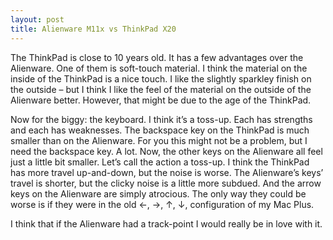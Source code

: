 ```yaml
---
layout: post
title: Alienware M11x vs ThinkPad X20
---
```


The ThinkPad is close to 10 years old. It has a few advantages over the Alienware. One of them is soft-touch material. I think the material on the inside of the ThinkPad is a nice touch. I like the slightly sparkley finish on the outside – but I think I like the feel of the material on the outside of the Alienware better. However, that might be due to the age of the ThinkPad.

Now for the biggy: the keyboard. I think it’s a toss-up. Each has strengths and each has weaknesses. The backspace key on the ThinkPad is much smaller than on the Alienware. For you this might not be a problem, but I need the backspace key. A lot. Now, the other keys on the Alienware all feel just a little bit smaller. Let’s call the action a toss-up. I think the ThinkPad has more travel up-and-down, but the noise is worse. The Alienware’s keys’ travel is shorter, but the clicky noise is a little more subdued. And the arrow keys on the Alienware are simply atrocious. The only way they could be worse is if they were in the old ←, →, ↑, ↓, configuration of my Mac Plus.

I think that if the Alienware had a track-point I would really be in love with it.
